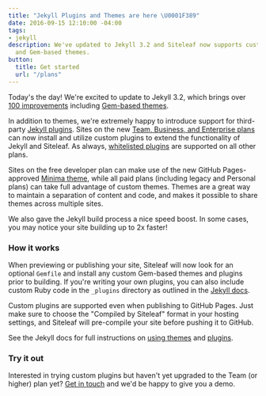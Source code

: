 ```yaml
---
title: "Jekyll Plugins and Themes are here \U0001F389"
date: 2016-09-15 12:10:00 -04:00
tags:
- jekyll
description: We've updated to Jekyll 3.2 and Siteleaf now supports custom Jekyll plugins
  and Gem-based themes.
button:
  title: Get started
  url: "/plans"
---
```


Today's the day! We're excited to update to Jekyll 3.2, which brings over [100 improvements](http://jekyllrb.com/docs/history/#minor-enhancements-v3-2-0) including [Gem-based themes](https://jekyllrb.com/docs/themes/).

In addition to themes, we're extremely happy to introduce support for third-party [Jekyll plugins](https://jekyllrb.com/docs/plugins/). Sites on the new [Team, Business, and Enterprise plans](/plans) can now install and utilize custom plugins to extend the functionality of Jekyll and Siteleaf. As always, [whitelisted plugins](http://learn.siteleaf.com/themes/jekyll-plugins/) are supported on all other plans.

Sites on the free developer plan can make use of the new GitHub Pages-approved [Minima theme](https://github.com/jekyll/minima), while all paid plans (including legacy and Personal plans) can take full advantage of custom themes. Themes are a great way to maintain a separation of content and code, and makes it possible to share themes across multiple sites.

We also gave the Jekyll build process a nice speed boost. In some cases, you may notice your site building up to 2x faster!


### How it works

When previewing or publishing your site, Siteleaf will now look for an optional `Gemfile` and install any custom Gem-based themes and plugins prior to building. If you're writing your own plugins, you can also include custom Ruby code in the `_plugins` directory as outlined in the [Jekyll docs](https://jekyllrb.com/docs/plugins/).

Custom plugins are supported even when publishing to GitHub Pages. Just make sure to choose the "Compiled by Siteleaf" format in your hosting settings, and Siteleaf will pre-compile your site before pushing it to GitHub.

See the Jekyll docs for full instructions on [using themes](https://jekyllrb.com/docs/themes/) and [plugins](https://jekyllrb.com/docs/plugins/).

### Try it out

Interested in trying custom plugins but haven't yet upgraded to the Team (or higher) plan yet? [Get in touch](mailto:billing@siteleaf.com?subject=Team%20trial) and we'd be happy to give you a demo.